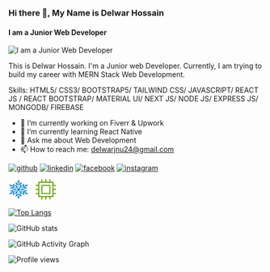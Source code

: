 ### Hi there 👋, My Name is Delwar Hossain
#### I am a Junior Web Developer
![I am a Junior Web Developer](https://i.ibb.co/gjgzpmG/gitbanner.png)

This is Delwar Hossain. I'm a Junior web Developer. Currently, I am trying to build my career with MERN Stack Web Development.

Skills: HTML5/ CSS3/ BOOTSTRAP5/ TAILWIND CSS/ JAVASCRIPT/ REACT JS / REACT BOOTSTRAP/ MATERIAL UI/ NEXT JS/ NODE JS/ EXPRESS JS/ MONGODB/ FIREBASE

- 🔭 I’m currently working on Fiverr & Upwork 
- 🌱 I’m currently learning React Native 
- 💬 Ask me about Web Development 
- 📫 How to reach me: delwarjnu24@gmail.com 


[<img src='https://cdn.jsdelivr.net/npm/simple-icons@3.0.1/icons/github.svg' alt='github' height='40'>](https://github.com/https://github.com/delwarJnu11/)  [<img src='https://cdn.jsdelivr.net/npm/simple-icons@3.0.1/icons/linkedin.svg' alt='linkedin' height='40'>](https://www.linkedin.com/in/https://www.linkedin.com/in/delwar11//)  [<img src='https://cdn.jsdelivr.net/npm/simple-icons@3.0.1/icons/facebook.svg' alt='facebook' height='40'>](https://www.facebook.com/https://www.facebook.com/delwar.7676)  [<img src='https://cdn.jsdelivr.net/npm/simple-icons@3.0.1/icons/instagram.svg' alt='instagram' height='40'>](https://www.instagram.com/https://www.instagram.com/delwar_taj/?hl=en/)  


<a href='https://archiveprogram.github.com/'><img src='https://raw.githubusercontent.com/acervenky/animated-github-badges/master/assets/acbadge.gif' width='40' height='40'></a> <a href='https://docs.github.com/en/developers'><img src='https://raw.githubusercontent.com/acervenky/animated-github-badges/master/assets/devbadge.gif' width='40' height='40'></a> 

[![Top Langs](https://github-readme-stats.vercel.app/api/top-langs/?username=delwarJnu11)](https://github.com/anuraghazra/github-readme-stats)

![GitHub stats](https://github-readme-stats.vercel.app/api?username=delwarJnu11&show_icons=true)  

![GitHub Activity Graph](https://activity-graph.herokuapp.com/graph?username=delwarJnu11)  

![Profile views](https://gpvc.arturio.dev/delwarJnu11)  
